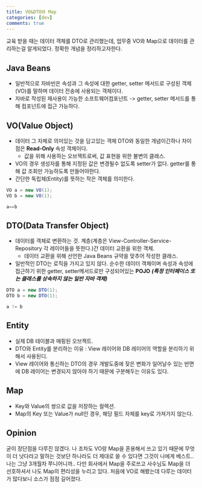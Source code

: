 ```yaml
---
title: VO&DTO와 Map
categories: [dev]
comments: true
---
```



교육 받을 때는 데이터 객체를 DTO로 관리했는데, 업무중 VO와 Map으로 데이터를 관리하는걸 알게되었다. 정확한 개념을 정리하고자한다.    
    
## Java Beans
- 일반적으로 자바빈은 속성과 그 속성에 대한 getter, setter 메서드로 구성된 객체(VO)를 말하며 데이터 전송에 사용되는 객체이다. 
- 자바로 작성된 재사용이 가능한 소프트웨어컴포넌트 -> getter, setter 메서드를 통해 컴포넌트에 접근 가능하다.

## VO(Value Object)    
- 데이터 그 자체로 의미있는 것을 담고있는 객체 DTO와 동일한 개념이긴하나 차이점은 **Read-Only** 속성 객체이다. 
    - 값을 위해 사용하는 오브젝트로써, 값 표현을 위한 불변의 클래스.
- VO의 경우 생성자를 통해 지정된 값은 변경될수 없도록 setter가 없다. getter를 통해 값 조회만 가능하도록 만들어야한다.
- 간단한 독립체(Entity)를 뜻하는 작은 객체를 의미한다.

```java
VO a = new VO(1);
VO b = new VO(1);

a==b
```

## DTO(Data Transfer Object)
- 데이터를 객체로 변환하는 것. 계층(계층은 View-Controller-Service-Repository 각 레이어들을 뜻한다.)간 데이터 교환을 위한 객체.
    - 데이터 교환을 위해 선언한 Java Beans 규약을 맞추어 작성한 클래스. 
- 일반적인 DTO는 로직을 가지고 있지 않다. 순수한 데이터 객체이며 속성과 속성에 접근하기 위한 getter, setter메서드로만 구성되어있는 **POJO** **_(특정 인터페이스 또는 클래스를 상속하지 않는 일반 자바 객체)_**

```java
DTO a = new DTO(1);
DTO b = new DTO(1);

a != b
```

## Entity
- 실제 DB 테이블과 매핑된 오브젝트.
- DTO와 Entity를 분리하는 이유 : View 레이어와 DB 레이어의 역할을 분리하기 위해서 사용된디.
- View 레이어와 통신하는 DTO의 경우 개발도중에 잦은 변화가 일어날수 있는 반면에 DB 레이어는 변경되지 않아야 하기 때문에 구분해두는 이유도 있다.

## Map
- Key와 Value의 쌍으로 값을 저장하는 컬렉션.
- Map의 Key 또는 Value가 null인 경우, 해당 필드 자체를 key로 가져가지 않는다.

## Opinion
굳이 장단점을 다루진 않겠다. 나 조차도 VO랑 Map을 혼용해서 쓰고 있기 때문에 무엇이 더 낫다라고 말하는 것보단 하나라도 더 제대로 쓸 수 있다면 그것이 나에게 베스트..나는 그냥 3개월차 쭈니어니까.. 다만 회사에서 Map을 주로쓰고 사수님도 Map을 더 선호하셔서 나도 Map의 편리성을 누리고 있다. 처음에 VO로 해봤는데 다루는 데이터가 많다보니 소스가 점점 길어졌다.